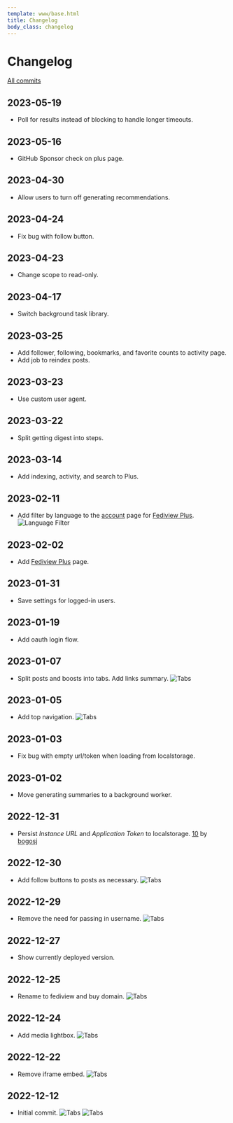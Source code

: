 ```yaml
---
template: www/base.html
title: Changelog
body_class: changelog
---
```


# Changelog

[All commits](https://github.com/adamghill/fediview/commits/main)

## 2023-05-19

- Poll for results instead of blocking to handle longer timeouts.

## 2023-05-16

- GitHub Sponsor check on plus page.

## 2023-04-30

- Allow users to turn off generating recommendations.

## 2023-04-24

- Fix bug with follow button.

## 2023-04-23

- Change scope to read-only.

## 2023-04-17

- Switch background task library.

## 2023-03-25

- Add follower, following, bookmarks, and favorite counts to activity page.
- Add job to reindex posts.

## 2023-03-23

- Use custom user agent.

## 2023-03-22

- Split getting digest into steps.

## 2023-03-14

- Add indexing, activity, and search to Plus.

## 2023-02-11

- Add filter by language to the <a href="{% url 'account:account' %}">account</a> page for <a href="{% url 'www:plus' %}">Fediview Plus</a>.
![Language Filter](/static/img/screenshots/language-filter.png)

## 2023-02-02

- Add <a href="{% url 'www:plus' %}">Fediview Plus</a> page.

## 2023-01-31

- Save settings for logged-in users.

## 2023-01-19

- Add oauth login flow.

## 2023-01-07

- Split posts and boosts into tabs. Add links summary.
![Tabs](/static/img/screenshots/tabs.png)

## 2023-01-05

- Add top navigation.
![Tabs](/static/img/screenshots/top-nav.png)

## 2023-01-03

- Fix bug with empty url/token when loading from localstorage.

## 2023-01-02

- Move generating summaries to a background worker.

## 2022-12-31

- Persist *Instance URL* and *Application Token* to localstorage. [10](https://github.com/adamghill/fediview/pull/10) by [bogosj](https://github.com/bogosj)

## 2022-12-30

- Add follow buttons to posts as necessary.
![Tabs](/static/img/screenshots/follow.png)

## 2022-12-29

- Remove the need for passing in username.
![Tabs](/static/img/screenshots/no-username.png)

## 2022-12-27

- Show currently deployed version.

## 2022-12-25

- Rename to fediview and buy domain.
![Tabs](/static/img/screenshots/fediview.png)

## 2022-12-24

- Add media lightbox.
![Tabs](/static/img/screenshots/lightbox.png)

## 2022-12-22

- Remove iframe embed.
![Tabs](/static/img/screenshots/no-iframe.png)

## 2022-12-12

- Initial commit.
![Tabs](/static/img/screenshots/fedigest.png)
![Tabs](/static/img/screenshots/initial.png)
